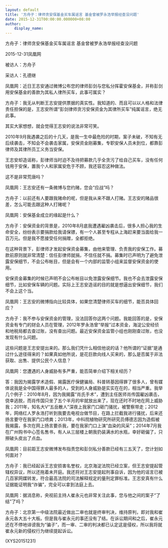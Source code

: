 ```yaml
---
layout: default
title: '方舟子：律师贪安保基金买车属谣言 基金曾被罗永浩举报经查没问题'
date: 2015-12-31T00:00:00.000000+08:00
author:
    display_name: 
---
```


方舟子：律师贪安保基金买车属谣言 基金曾被罗永浩举报经查没问题

2015-12-31凤凰网

被访人：方舟子

采访人：孔德继

凤凰网：近日王志安通过微博公布您的律师彭剑与您私分挥霍安保基金，并称彭剑用安保基金的善款为其私人律所买车，此事可属实？

方舟子：我无从判断王志安提供票据的真实性。我知道的、而且可以以人格和法律责任担保的是，王志安所谓“彭剑律师贪污安保资金为其律所买车”纯属谣言，绝无此事。

其实大家想想，就会觉得王志安的说法非常可笑。

2010年9月我遇袭之后的十几天，是我一生中最危险的时期，案子未破，不知有无后续袭击，不知会不会袭击家属，安保资金刚募集，专职安保人员未到位，都靠彭律师及其律所员工义务当安保。

王志安却造谣称，彭律师当时迫不及待把募款几乎全贪污了给自己买车，没有任何钱用于安保，置我个人和家属安危于不顾，我还容忍这种做法。

这不是非常荒唐吗？

凤凰网：王志安还有一条微博与您约赌，您会“应战”吗？

方舟子：以前还有人要跟我赌命的呢，但是我从来不跟人打赌。王志安的赌品很差，怎么可能去跟这种人打赌呢？

凤凰网：安保基金成立的缘起是什么？

方舟子：安保资金的背景是，2010年8月底我遭遇雇凶袭击后，很多人担心我的生命安全，纷纷表示要捐款给我请保镖，有一个人甚至专程从上海赶来要当面给我一百万元。但是我不愿接受任何捐赠，全都拒绝。

在这种背景下，彭律师才发起安保资金募集，由他来管理、负责我的安保工作。募款前原则就非常清楚：信任彭律师就捐，不信任就不捐。募集时已声明为了避免泄露安保细节，不会公布帐目，但是会有一个内部的监管小组来监督安保资金的使用。

安保资金募集的时候已声明不会公布帐目以免泄露安保细节。我也不会去泄露安保细节，比如安保车辆的问题。实际上王志安造谣的目的就是想逼出安保细节，我们不会上这个当。

凤凰网：王志安的微博指向比较具体，如果您清楚律师买车的细节，能否具体回应？

方舟子：我不参与安保资金的管理，没法回答你这两个问题。我能回答的是，安保资金有专门的财会人员在管理，2012年罗永浩曾“举报”过本资金，海淀公安经侦和地税局都去查过账，没有查出问题。最近安保资金监管小组也刚刚查过账，也没发现有什么问题。

这些问题是王志安提出来的。那么我们凭什么相信他说的话？他所谓的“证据”是通过什么途径得来的？如果真如他所说，是花巨款向线人买来的，那么是否属于非法获取、出售、提供公民个人信息？

凤凰网：您遭遇的人身威胁有多严重，能否简单介绍下相关经历？

答：我因为揭露学术造假、揭露医疗保健骗局、科普转基因得罪了很多人，曾有媒体说我是全中国得罪人最多的人，受到的人身威胁是实实在在的，相当严重。我举几个例子：2010年8月，因为我揭露“肖氏手术”，遭到主任医师肖传国雇凶袭击，侥幸逃脱，而肖传国只坐了五个半月的牢就放出来了，现在还时不时地在网上威胁我；2011年，知名大V“五岳散人”深夜上我家门口砸门骚扰，被警察带走；2012年，网络红人罗永浩打听到我要去电视台做节目，在路上拦截我进行骚扰，后来还扬言要守在我家门口喷粪；2013年，中科院植物研究所研究员傅德志因为造假被我揭露，多次在网上扬言要杀我，要在我家门口上演“血染的风采”；2014年7月我在广州购书中心签名售书，有人从三层楼上朝我扔装满水的水瓶，幸好砸偏了，只擦破头皮出了点血。

凤凰网：目前距王志安微博发布指责您和彭剑私分善款已经有三五天了，您计划如何面对？

方舟子：我已经起诉王志安损害名誉权，北京海淀法院已经立案，但王志安提起管辖权异议，所以还拖着未开庭。我还将对王志安提起刑事自诉，因为他的谣言已被几百家网媒转发，符合最高法院的司法解释规定的量刑定罪标准。王志安真有什么证据能证明我“诈骗”，完全可以拿到法庭上去。

凤凰网：据消息称，央视前主持人崔永元也非常关注此事，您与他之间的案子“了结”了吗？

方舟子：北京第一中级法院最近做出二审也就是终审判决，维持原判，即对我和崔永元各大五十大板。但是我与崔永元的事还没有了结。在诉讼期间和之后，崔永元还在不停地诽谤我为“骗子”，而一审、二审的判决都已认定这是侵权，所以我将就崔永元新的侵权行为继续提起诉讼。

(XYS20151231)

